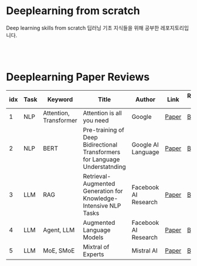 # Deeplearning from scratch

Deep learning skills from scratch
딥러닝 기초 지식들을 위해 공부한 레포지토리입니다.

<br/>
<br/>

# Deeplearning Paper Reviews
| idx | Task | Keyword | Title | Author | Link | Review Link | Code Review |
|-----|------|---------|-------|--------|------|-------------|-------------|
|1|NLP|Attention, Transformer|Attention is all you need|Google|[Paper](https://arxiv.org/abs/1706.03762v7)|[Blog](https://zero-ai.tistory.com/36)|[Code](transformer.py)|
|2|NLP|BERT|Pre-training of Deep Bidirectional Transformers for Language Understatnding|Google AI Language|[Paper](https://arxiv.org/abs/1810.04805)|[Blog](https://zero-ai.tistory.com/52)||
|3|LLM|RAG|Retrieval-Augmented Generation for Knowledge-Intensive NLP Tasks|Facebook AI Research|[Paper](https://arxiv.org/abs/2005.11401)|[Blog](https://zero-ai.tistory.com/3)||
|4|LLM|Agent, LLM|Augmented Language Models|Facebook AI Research|[Paper](https://arxiv.org/abs/2302.07842)|[Blog](https://zero-ai.tistory.com/26)||
|5|LLM|MoE, SMoE|Mixtral of Experts|Mistral AI|[Paper](https://arxiv.org/pdf/2401.04088)|[Blog](https://zero-ai.tistory.com/51)||
